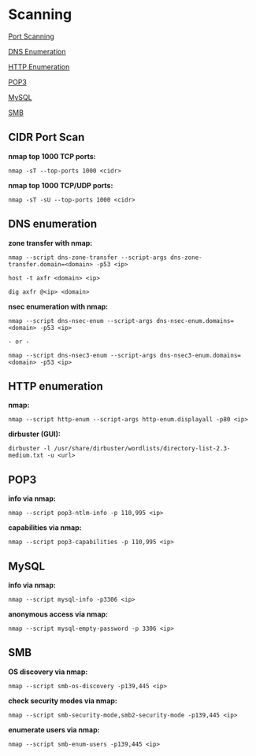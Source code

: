 # Scanning

[Port Scanning](#cidr-port-scan)

[DNS Enumeration](#dns-enumeration)

[HTTP Enumeration](#http-enumeration)

[POP3](#pop3)

[MySQL](#mysql)

[SMB](#smb)

## CIDR Port Scan

**nmap top 1000 TCP ports:**
```
nmap -sT --top-ports 1000 <cidr>
```

**nmap top 1000 TCP/UDP ports:**
```
nmap -sT -sU --top-ports 1000 <cidr>
```

## DNS enumeration

**zone transfer with nmap:**
```
nmap --script dns-zone-transfer --script-args dns-zone-transfer.domain=<domain> -p53 <ip>
```

```
host -t axfr <domain> <ip>
```

```
dig axfr @<ip> <domain>
```

**nsec enumeration with nmap:**
```
nmap --script dns-nsec-enum --script-args dns-nsec-enum.domains=<domain> -p53 <ip>

- or -

nmap --script dns-nsec3-enum --script-args dns-nsec3-enum.domains=<domain> -p53 <ip>
```

## HTTP enumeration

**nmap:**
```
nmap --script http-enum --script-args http-enum.displayall -p80 <ip>
```

**dirbuster (GUI):**
```
dirbuster -l /usr/share/dirbuster/wordlists/directory-list-2.3-medium.txt -u <url>
```

## POP3

**info via nmap:**
```
nmap --script pop3-ntlm-info -p 110,995 <ip>
```

**capabilities via nmap:**
```
nmap --script pop3-capabilities -p 110,995 <ip>
```

## MySQL

**info via nmap:**
```
nmap --script mysql-info -p3306 <ip>
```

**anonymous access via nmap:**
```
nmap --script mysql-empty-password -p 3306 <ip>
```

## SMB

**OS discovery via nmap:**
```
nmap --script smb-os-discovery -p139,445 <ip>
```

**check security modes via nmap:**
```
nmap --script smb-security-mode,smb2-security-mode -p139,445 <ip>
```

**enumerate users via nmap:**
```
nmap --script smb-enum-users -p139,445 <ip>
```
